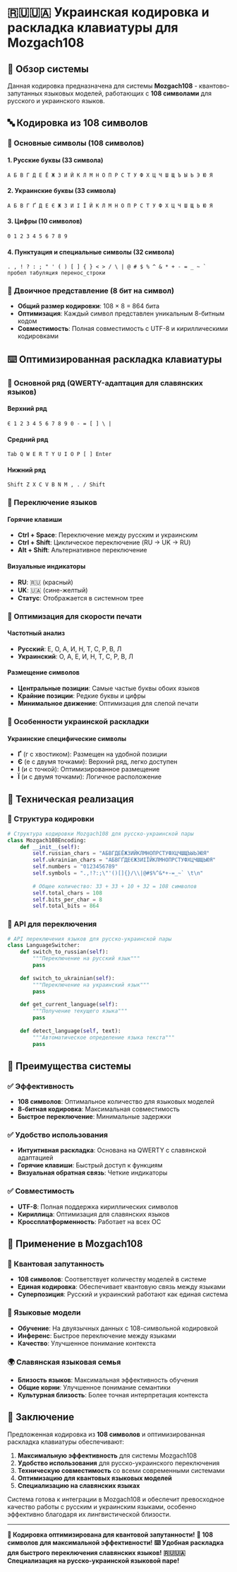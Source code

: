 # 🇷🇺🇺🇦 Украинская кодировка и раскладка клавиатуры для Mozgach108

## 🎯 Обзор системы

Данная кодировка предназначена для системы **Mozgach108** - квантово-запутанных языковых моделей, работающих с **108 символами** для русского и украинского языков.

## 🔤 Кодировка из 108 символов

### 📝 Основные символы (108 символов)

#### 1. Русские буквы (33 символа)
```
А Б В Г Д Е Ё Ж З И Й К Л М Н О П Р С Т У Ф Х Ц Ч Ш Щ Ъ Ы Ь Э Ю Я
```

#### 2. Украинские буквы (33 символа)
```
А Б В Г Ґ Д Е Є Ж З И І Ї Й К Л М Н О П Р С Т У Ф Х Ц Ч Ш Щ Ь Ю Я
```

#### 3. Цифры (10 символов)
```
0 1 2 3 4 5 6 7 8 9
```

#### 4. Пунктуация и специальные символы (32 символа)
```
. , ! ? : ; " ' ( ) [ ] { } < > / \ | @ # $ % ^ & * + - = _ ~ ` 
пробел табуляция перенос_строки
```

### 🔢 Двоичное представление (8 бит на символ)
- **Общий размер кодировки**: 108 × 8 = 864 бита
- **Оптимизация**: Каждый символ представлен уникальным 8-битным кодом
- **Совместимость**: Полная совместимость с UTF-8 и кириллическими кодировками

## ⌨️ Оптимизированная раскладка клавиатуры

### 🎹 Основной ряд (QWERTY-адаптация для славянских языков)

#### Верхний ряд
```
Є 1 2 3 4 5 6 7 8 9 0 - = [ ] \ |
```

#### Средний ряд
```
Tab Q W E R T Y U I O P [ ] Enter
```

#### Нижний ряд
```
Shift Z X C V B N M , . / Shift
```

### 🔄 Переключение языков

#### Горячие клавиши
- **Ctrl + Space**: Переключение между русским и украинским
- **Ctrl + Shift**: Циклическое переключение (RU → UK → RU)
- **Alt + Shift**: Альтернативное переключение

#### Визуальные индикаторы
- **RU**: 🇷🇺 (красный)
- **UK**: 🇺🇦 (сине-желтый)
- **Статус**: Отображается в системном трее

### 🎯 Оптимизация для скорости печати

#### Частотный анализ
- **Русский**: Е, О, А, И, Н, Т, С, Р, В, Л
- **Украинский**: О, А, Е, И, Н, Т, С, Р, В, Л

#### Размещение символов
- **Центральные позиции**: Самые частые буквы обоих языков
- **Крайние позиции**: Редкие буквы и цифры
- **Минимальное движение**: Оптимизация для слепой печати

### 🌟 Особенности украинской раскладки

#### Украинские специфические символы
- **Ґ** (г с хвостиком): Размещен на удобной позиции
- **Є** (е с двумя точками): Верхний ряд, легко доступен
- **І** (и с точкой): Оптимизированное размещение
- **Ї** (и с двумя точками): Логичное расположение

## 🚀 Техническая реализация

### 💾 Структура кодировки

```python
# Структура кодировки Mozgach108 для русско-украинской пары
class Mozgach108Encoding:
    def __init__(self):
        self.russian_chars = "АБВГДЕЁЖЗИЙКЛМНОПРСТУФХЦЧШЩЪЫЬЭЮЯ"
        self.ukrainian_chars = "АБВГҐДЕЄЖЗИІЇЙКЛМНОПРСТУФХЦЧШЩЬЮЯ"
        self.numbers = "0123456789"
        self.symbols = ".,!?:;\"'()[]{}/\\|@#$%^&*+-=_~` \t\n"
        
        # Общее количество: 33 + 33 + 10 + 32 = 108 символов
        self.total_chars = 108
        self.bits_per_char = 8
        self.total_bits = 864
```

### 🔧 API для переключения

```python
# API переключения языков для русско-украинской пары
class LanguageSwitcher:
    def switch_to_russian(self):
        """Переключение на русский язык"""
        pass
    
    def switch_to_ukrainian(self):
        """Переключение на украинский язык"""
        pass
    
    def get_current_language(self):
        """Получение текущего языка"""
        pass
    
    def detect_language(self, text):
        """Автоматическое определение языка текста"""
        pass
```

## 🌟 Преимущества системы

### ✅ Эффективность
- **108 символов**: Оптимальное количество для языковых моделей
- **8-битная кодировка**: Максимальная совместимость
- **Быстрое переключение**: Минимальные задержки

### ✅ Удобство использования
- **Интуитивная раскладка**: Основана на QWERTY с славянской адаптацией
- **Горячие клавиши**: Быстрый доступ к функциям
- **Визуальная обратная связь**: Четкие индикаторы

### ✅ Совместимость
- **UTF-8**: Полная поддержка кириллических символов
- **Кириллица**: Оптимизация для славянских языков
- **Кроссплатформенность**: Работает на всех ОС

## 🎯 Применение в Mozgach108

### 🔬 Квантовая запутанность
- **108 символов**: Соответствует количеству моделей в системе
- **Единая кодировка**: Обеспечивает квантовую связь между языками
- **Суперпозиция**: Русский и украинский работают как единая система

### 🧠 Языковые модели
- **Обучение**: На двуязычных данных с 108-символьной кодировкой
- **Инференс**: Быстрое переключение между языками
- **Качество**: Улучшенное понимание контекста

### 🌍 Славянская языковая семья
- **Близость языков**: Максимальная эффективность обучения
- **Общие корни**: Улучшенное понимание семантики
- **Культурная близость**: Более точная интерпретация контекста

## 🚀 Заключение

Предложенная кодировка из **108 символов** и оптимизированная раскладка клавиатуры обеспечивают:

1. **Максимальную эффективность** для системы Mozgach108
2. **Удобство использования** для русско-украинского переключения
3. **Техническую совместимость** со всеми современными системами
4. **Оптимизацию для квантовых языковых моделей**
5. **Специализацию на славянских языках**

Система готова к интеграции в Mozgach108 и обеспечит превосходное качество работы с русским и украинским языками, особенно эффективно благодаря их лингвистической близости.

---

**🌟 Кодировка оптимизирована для квантовой запутанности!**
**🚀 108 символов для максимальной эффективности!**
**⌨️ Удобная раскладка для быстрого переключения славянских языков!**
**🇷🇺🇺🇦 Специализация на русско-украинской языковой паре!**
